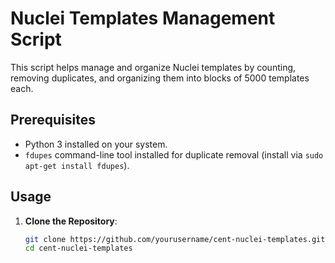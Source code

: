 # Nuclei Templates Management Script

This script helps manage and organize Nuclei templates by counting, removing duplicates, and organizing them into blocks of 5000 templates each.

## Prerequisites

- Python 3 installed on your system.
- `fdupes` command-line tool installed for duplicate removal (install via `sudo apt-get install fdupes`).

## Usage

1. **Clone the Repository**:
   ```bash
   git clone https://github.com/yourusername/cent-nuclei-templates.git
   cd cent-nuclei-templates
